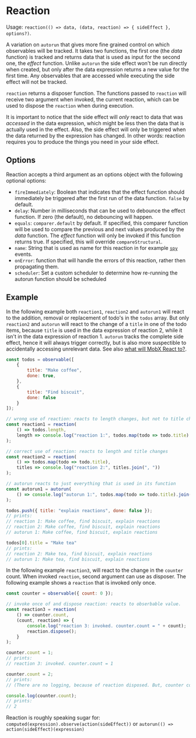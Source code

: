 # Reaction

Usage: `reaction(() => data, (data, reaction) => { sideEffect }, options?)`.

A variation on `autorun` that gives more fine grained control on which observables will be tracked.
It takes two functions, the first one (the *data* function) is tracked and returns data that is used as input for the second one, the *effect* function.
Unlike `autorun` the side effect won't be run directly when created, but only after the data expression returns a new value for the first time.
Any observables that are accessed while executing the side effect will not be tracked.

`reaction` returns a disposer function.
The functions passed to `reaction` will receive two argument when invoked, the current reaction, which can be used to dispose the `reaction` when during execution.

It is important to notice that the side effect will *only* react to data that was *accessed* in the data expression, which might be less then the data that is actually used in the effect.
Also, the side effect will only be triggered when the data returned by the expression has changed.
In other words: reaction requires you to produce the things you need in your side effect.

## Options

Reaction accepts a third argument as an options object with the following optional options:

* `fireImmediately`: Boolean that indicates that the effect function should immediately be triggered after the first run of the data function. `false` by default.
* `delay`: Number in milliseconds that can be used to debounce the effect function. If zero (the default), no debouncing will happen.
* `equals`: `comparer.default` by default. If specified, this comparer function will be used to compare the previous and next values produced by the *data* function. The *effect* function will only be invoked if this function returns true. If specified, this will override `compareStructural`.
* `name`: String that is used as name for this reaction in for example [`spy`](spy.md) events.
* `onError`: function that will handle the errors of this reaction, rather then propagating them.
* `scheduler`: Set a custom scheduler to determine how re-running the autorun function should be scheduled

## Example

In the following example both `reaction1`, `reaction2` and `autorun1` will react to the addition, removal or replacement of todo's in the `todos` array.
But only `reaction2` and `autorun` will react to the change of a `title` in one of the todo items, because `title` is used in the data expression of reaction 2, while it isn't in the data expression of reaction 1.
`autorun` tracks the complete side effect, hence it will always trigger correctly, but is also more suspectible to accidentally accessing unrelevant data.
See also [what will MobX React to?](../best/react).

```javascript
const todos = observable([
    {
        title: "Make coffee",
        done: true,
    },
    {
        title: "Find biscuit",
        done: false
    }
]);

// wrong use of reaction: reacts to length changes, but not to title changes!
const reaction1 = reaction(
    () => todos.length,
    length => console.log("reaction 1:", todos.map(todo => todo.title).join(", "))
);

// correct use of reaction: reacts to length and title changes
const reaction2 = reaction(
    () => todos.map(todo => todo.title),
    titles => console.log("reaction 2:", titles.join(", "))
);

// autorun reacts to just everything that is used in its function
const autorun1 = autorun(
    () => console.log("autorun 1:", todos.map(todo => todo.title).join(", "))
);

todos.push({ title: "explain reactions", done: false });
// prints:
// reaction 1: Make coffee, find biscuit, explain reactions
// reaction 2: Make coffee, find biscuit, explain reactions
// autorun 1: Make coffee, find biscuit, explain reactions

todos[0].title = "Make tea"
// prints:
// reaction 2: Make tea, find biscuit, explain reactions
// autorun 1: Make tea, find biscuit, explain reactions
```

In the following example `reaction3`, will react to the change in the `counter` count.
When invoked `reaction`, second argument can use as disposer.
The following example shows a `reaction` that is invoked only once.

```javascript
const counter = observable({ count: 0 });

// invoke once of and dispose reaction: reacts to obserbable value.
const reaction3 = reaction(
    () => counter.count,
    (count, reaction) => {
        console.log("reaction 3: invoked. counter.count = " + count);
        reaction.dispose();
    }
);

counter.count = 1;
// prints:
// reaction 3: invoked. counter.count = 1

counter.count = 2;
// prints:
// (There are no logging, because of reaction disposed. But, counter continue reaction)

console.log(counter.count);
// prints:
// 2
```

Reaction is roughly speaking sugar for: `computed(expression).observe(action(sideEffect))` or `autorun(() => action(sideEffect)(expression)`
